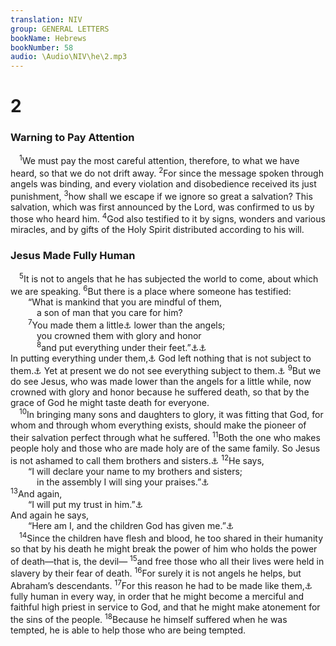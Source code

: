 ```yaml
---
translation: NIV
group: GENERAL LETTERS
bookName: Hebrews 
bookNumber: 58
audio: \Audio\NIV\he\2.mp3
---
```


<div class="title"><h1>2</h1><h3>Warning to Pay Attention </h3></div>
<span class="verse he_2_1"> <sup>1</sup>We must pay the most careful attention, therefore, to what we have heard, so that we do not drift away. </span>
<span class="verse he_2_2"><sup>2</sup>For since the message spoken through angels was binding, and every violation and disobedience received its just punishment, </span>
<span class="verse he_2_3"><sup>3</sup>how shall we escape if we ignore so great a salvation? This salvation, which was first announced by the Lord, was confirmed to us by those who heard him. </span>
<span class="verse he_2_4"><sup>4</sup>God also testified to it by signs, wonders and various miracles, and by gifts of the Holy Spirit distributed according to his will. <br/></span>
<div class="title"><h3>Jesus Made Fully Human </h3></div>
<span class="verse he_2_5"> <sup>5</sup>It is not to angels that he has subjected the world to come, about which we are speaking. </span>
<span class="verse he_2_6"><sup>6</sup>But there is a place where someone has testified: <br/>  “What is mankind that you are mindful of them, <br/>   a son of man that you care for him? <br/></span>
<span class="verse he_2_7">  <sup>7</sup>You made them a little<a data-toggle="tooltip" data-placement="bottom" title="Or them for a little while">⚓</a> lower than the angels; <br/>   you crowned them with glory and honor <br/></span>
<span class="verse he_2_8">   <sup>8</sup>and put everything under their feet.”<a data-toggle="tooltip" data-placement="bottom" title="Psalm 8:4-6">⚓</a><a data-toggle="tooltip" data-placement="bottom" title="Or 7You made him a little lower than the angels;/ you crowned him with glory and honor/ 8and put everything under his feet.”">⚓</a><br/>In putting everything under them,<a data-toggle="tooltip" data-placement="bottom" title="Or him">⚓</a> God left nothing that is not subject to them.<a data-toggle="tooltip" data-placement="bottom" title="Or him">⚓</a> Yet at present we do not see everything subject to them.<a data-toggle="tooltip" data-placement="bottom" title="Or him">⚓</a></span>
<span class="verse he_2_9"><sup>9</sup>But we do see Jesus, who was made lower than the angels for a little while, now crowned with glory and honor because he suffered death, so that by the grace of God he might taste death for everyone. <br/></span>
<span class="verse he_2_10"> <sup>10</sup>In bringing many sons and daughters to glory, it was fitting that God, for whom and through whom everything exists, should make the pioneer of their salvation perfect through what he suffered. </span>
<span class="verse he_2_11"><sup>11</sup>Both the one who makes people holy and those who are made holy are of the same family. So Jesus is not ashamed to call them brothers and sisters.<a data-toggle="tooltip" data-placement="bottom" title="The Greek word for brothers and sisters (adelphoi ) refers here to believers, both men and women, as part of God’s family; also in verse 12; and in 3:1, 12; 10:19; 13:22.">⚓</a></span>
<span class="verse he_2_12"><sup>12</sup>He says, <br/>  “I will declare your name to my brothers and sisters; <br/>   in the assembly I will sing your praises.”<a data-toggle="tooltip" data-placement="bottom" title="Psalm 22:22">⚓</a><br/></span>
<span class="verse he_2_13"><sup>13</sup>And again, <br/>  “I will put my trust in him.”<a data-toggle="tooltip" data-placement="bottom" title="Isaiah 8:17">⚓</a><br/>And again he says, <br/>  “Here am I, and the children God has given me.”<a data-toggle="tooltip" data-placement="bottom" title="Isaiah 8:18">⚓</a><br/></span>
<span class="verse he_2_14"> <sup>14</sup>Since the children have flesh and blood, he too shared in their humanity so that by his death he might break the power of him who holds the power of death—that is, the devil— </span>
<span class="verse he_2_15"><sup>15</sup>and free those who all their lives were held in slavery by their fear of death. </span>
<span class="verse he_2_16"><sup>16</sup>For surely it is not angels he helps, but Abraham’s descendants. </span>
<span class="verse he_2_17"><sup>17</sup>For this reason he had to be made like them,<a data-toggle="tooltip" data-placement="bottom" title="Or like his brothers">⚓</a> fully human in every way, in order that he might become a merciful and faithful high priest in service to God, and that he might make atonement for the sins of the people. </span>
<span class="verse he_2_18"><sup>18</sup>Because he himself suffered when he was tempted, he is able to help those who are being tempted. <br/></span>
